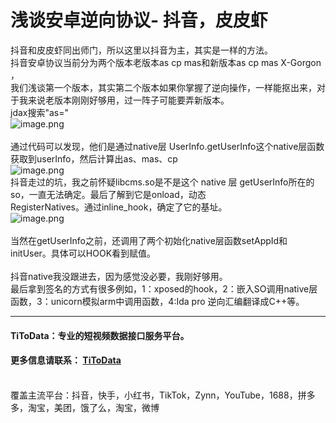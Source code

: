 # 浅谈安卓逆向协议- 抖音，皮皮虾

抖音和皮皮虾同出师门，所以这里以抖音为主，其实是一样的方法。<br />抖音安卓协议当前分为两个版本老版本as cp mas和新版本as cp mas X-Gorgon ，<br />我们浅谈第一个版本，其实第二个版本如果你掌握了逆向操作，一样能抠出来，对于我来说老版本刚刚好够用，过一阵子可能要弄新版本。<br />jdax搜索"as="<br />![image.png](https://cdn.nlark.com/yuque/0/2020/png/97322/1606705017864-bfd5cbb2-497d-4bcd-a288-14c0f75e31e3.png#align=left&display=inline&height=346&margin=%5Bobject%20Object%5D&name=image.png&originHeight=692&originWidth=2068&size=226273&status=done&style=none&width=1034)<br />
<br />通过代码可以发现，他们是通过native层 UserInfo.getUserInfo这个native层函数获取到userInfo，然后计算出as、mas、cp<br />![image.png](https://cdn.nlark.com/yuque/0/2020/png/97322/1606705034873-21b25857-aec3-41af-b089-98bae45f757b.png#align=left&display=inline&height=758&margin=%5Bobject%20Object%5D&name=image.png&originHeight=1516&originWidth=2220&size=349506&status=done&style=none&width=1110)<br />抖音走过的坑，我之前怀疑libcms.so是不是这个 native 层 getUserInfo所在的so，一直无法确定。最后了解到它是onload，动态<br />RegisterNatives。通过inline_hook，确定了它的基址。<br />![image.png](https://cdn.nlark.com/yuque/0/2020/png/97322/1606705054933-b9fc32c5-b1e6-4a96-a004-437508b4dbf0.png#align=left&display=inline&height=526&margin=%5Bobject%20Object%5D&name=image.png&originHeight=1052&originWidth=2120&size=414590&status=done&style=none&width=1060)<br />
<br />当然在getUserInfo之前，还调用了两个初始化native层函数setAppId和initUser。具体可以HOOK看到赋值。<br /> <br />抖音native我没跟进去，因为感觉没必要，我刚好够用。<br />最后拿到签名的方式有很多例如，1：xposed的hook，2：嵌入SO调用native层函数，3：unicorn模拟arm中调用函数，4:Ida pro 逆向汇编翻译成C++等。<br />


---

<a name="23c4a2b4"></a>
#### TiToData：专业的短视频数据接口服务平台。
<a name="f12e0c02"></a>
#### 更多信息请联系： [TiToData](https://www.titodata.com?from=douyinarticle)

<br />覆盖主流平台：抖音，快手，小红书，TikTok，Zynn，YouTube，1688，拼多多，淘宝，美团，饿了么，淘宝，微博
